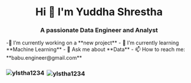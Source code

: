 <h1 align = "center"> Hi 👋 I'm Yuddha Shrestha </h1>
<h3 align="center">A passionate Data Engineer and Analyst </h3>
-🔭 I’m currently working on a **new project**
- 🌱 I’m currently learning **Machine Learning**
- 💬 Ask me about **Data**
- 📫 How to reach me: **babu.engineer@gmail.com**
<h3 align = "left"Connect with me: </h3> 
<img align="left" src="https://github-readme-stats.vercel.app/api/top-langs?username=ylstha1234&show_icons=true&locale=en&layout=compact&cache_seconds=3600" alt="ylstha1234" />

<p>&nbsp;<img align="center" src="https://github-readme-stats.vercel.app/api?username=ylstha1234&show_icons=true&locale=en" alt="ylstha1234" /></p>
